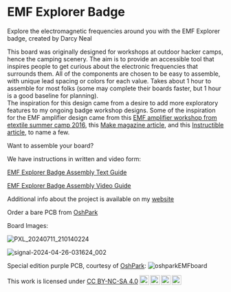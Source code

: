 # EMF Explorer Badge

 Explore the electromagnetic frequencies around you with the EMF Explorer badge, created by Darcy Neal

This board was originally designed for workshops at outdoor hacker camps, hence the camping scenery. The aim is to provide an accessible tool that inspires people to get curious about the electronic frequencies that surrounds them. All of the components are chosen to be easy to assemble, with unique lead spacing or colors for each value.  Takes about 1 hour to assemble for most folks (some may complete their boards faster, but 1 hour is a good baseline for planning).  
The inspiration for this design came from a desire to add more exploratory features to my ongoing badge workshop designs. Some of the inspiration for the EMF amplifier design came from this [EMF amplifier workshop from etextile summer camp 2016](https://etextile-summercamp.org/2016/emf/), this [Make magazine article](https://makezine.com/projects/weekend-project-sample-weird-sounds-electromagnetic-fields), and this [Instructible article](https://www.instructables.com/Electromagnetic-Field-EMF-Detector-With-LM358/), to name a few. 

Want to assemble your board? 

We have instructions in written and video form:

[EMF Explorer Badge Assembly Text Guide](https://docs.google.com/document/d/1Kgv2Rp1xcu-mBzz1PYcUQPoBI5fqRMCcxhkgwrud0W8/edit?usp=sharing)

[EMF Explorer Badge Assembly Video Guide](https://www.youtube.com/watch?v=RpOQVFWgqNM)

Additional info about the project is available on my [website](www.darcyneal.com/emf-explorer-badge)

Order a bare PCB from [OshPark](https://oshpark.com/shared_projects/bRVDS1Pq)


Board Images:

![PXL_20240711_210140224](https://github.com/user-attachments/assets/97c9f705-4057-4e2b-ac2d-8a63c415718c)

![signal-2024-04-26-031624_002](https://github.com/Drc3p0/EMF-Explorer-Badge/assets/5934416/a535f246-b646-4714-8925-f125b6f0ea7e)

Special edition purple PCB, courtesy of [OshPark](https://www.oshpark.com):
![oshparkEMFboard](https://github.com/Drc3p0/EMF-Explorer-Badge/assets/5934416/30ba6286-c251-4429-aaae-bb157a99cee2)

 <p xmlns:cc="http://creativecommons.org/ns#" >This work is licensed under <a href="https://creativecommons.org/licenses/by-nc-sa/4.0/?ref=chooser-v1" target="_blank" rel="license noopener noreferrer" style="display:inline-block;">CC BY-NC-SA 4.0<img style="height:22px!important;margin-left:3px;vertical-align:text-bottom;" src="https://mirrors.creativecommons.org/presskit/icons/cc.svg?ref=chooser-v1" alt=""><img style="height:22px!important;margin-left:3px;vertical-align:text-bottom;" src="https://mirrors.creativecommons.org/presskit/icons/by.svg?ref=chooser-v1" alt=""><img style="height:22px!important;margin-left:3px;vertical-align:text-bottom;" src="https://mirrors.creativecommons.org/presskit/icons/nc.svg?ref=chooser-v1" alt=""><img style="height:22px!important;margin-left:3px;vertical-align:text-bottom;" src="https://mirrors.creativecommons.org/presskit/icons/sa.svg?ref=chooser-v1" alt=""></a></p> 
